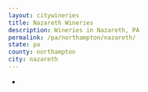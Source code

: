 ```yaml
---
layout: citywineries
title: Nazareth Wineries
description: Wineries in Nazareth, PA
permalink: /pa/northampton/nazareth/
state: pa
county: northampton
city: nazareth
---
```

-
